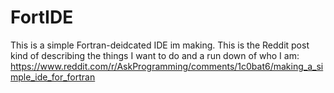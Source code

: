 # FortIDE
This is a simple Fortran-deidcated IDE im making. This is the Reddit post kind of describing the things I want to do and a run down of who I am: https://www.reddit.com/r/AskProgramming/comments/1c0bat6/making_a_simple_ide_for_fortran
